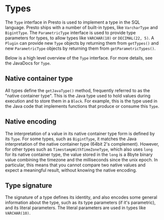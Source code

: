# Types

The `Type` interface in Presto is used to implement a type in the SQL language.
Presto ships with a number of built-in types, like `VarcharType` and `BigintType`.
The `ParametricType` interface is used to provide type parameters for types, to
allow types like `VARCHAR(10)` or `DECIMAL(22, 5)`. A `Plugin` can provide
new `Type` objects by returning them from `getTypes()` and new `ParametricType`
objects by returning them from `getParametricTypes()`.

Below is a high level overview of the `Type` interface. For more details, see the
JavaDocs for `Type`.

## Native container type

All types define the `getJavaType()` method, frequently referred to as the
"native container type". This is the Java type used to hold values during execution
and to store them in a `Block`. For example, this is the type used in
the Java code that implements functions that produce or consume this `Type`.

## Native encoding

The interpretation of a value in its native container type form is defined by its
`Type`. For some types, such as `BigintType`, it matches the Java
interpretation of the native container type (64bit 2's complement). However, for other
types such as `TimestampWithTimeZoneType`, which also uses `long` for its
native container type, the value stored in the `long` is a 8byte binary value
combining the timezone and the milliseconds since the unix epoch. In particular,
this means that you cannot compare two native values and expect a meaningful
result, without knowing the native encoding.

## Type signature

The signature of a type defines its identity, and also encodes some general
information about the type, such as its type parameters (if it's parametric),
and its literal parameters. The literal parameters are used in types like
`VARCHAR(10)`.
